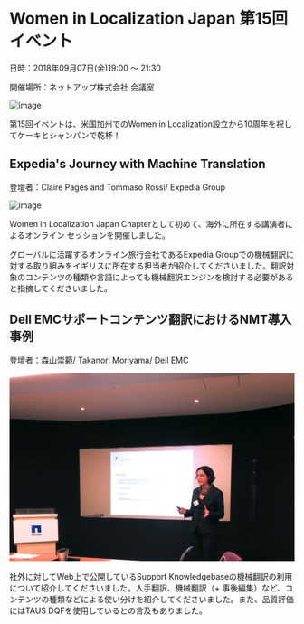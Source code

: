 # Women in Localization Japan 第15回イベント

日時：2018年09月07日(金)19:00 ～ 21:30

開催場所：ネットアップ株式会社 会議室

![image](./img/15_01.jpg)

第15回イベントは、米国加州でのWomen in Localization設立から10周年を祝してケーキとシャンパンで乾杯！

## Expedia's Journey with Machine Translation
登壇者：Claire Pagès and Tommaso Rossi/ Expedia Group

![image](./img/15_02.jpg)

Women in Localization Japan Chapterとして初めて、海外に所在する講演者によるオンライン セッションを開催しました。

グローバルに活躍するオンライン旅行会社であるExpedia Groupでの機械翻訳に対する取り組みをイギリスに所在する担当者が紹介してくださいました。翻訳対象のコンテンツの種類や言語によっても機械翻訳エンジンを検討する必要があると指摘してくださいました。

## Dell EMCサポートコンテンツ翻訳におけるNMT導入事例
登壇者：森山崇範/ Takanori Moriyama/ Dell EMC

![image](./img/03_02.jpg)

社外に対してWeb上で公開しているSupport Knowledgebaseの機械翻訳の利用について紹介してくださいました。人手翻訳、機械翻訳（+ 事後編集）など、コンテンツの種類などによる使い分けを紹介してくださいました。また、品質評価にはTAUS DQFを使用しているとの言及もありました。
